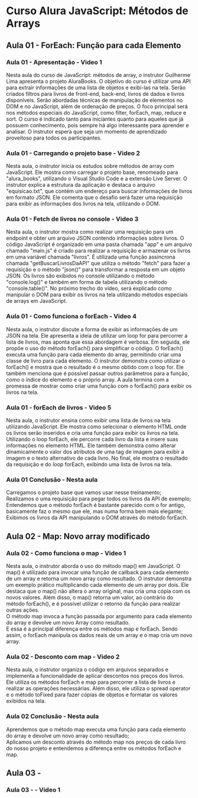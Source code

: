 # Curso Alura JavaScript: Métodos de Arrays

## Aula 01 - ForEach: Função para cada Elemento

### Aula 01 - Apresentação - Video 1

Nesta aula do curso de JavaScript: métodos de array, o instrutor Guilherme Lima apresenta o projeto AluraBooks. O objetivo do curso é utilizar uma API para extrair informações de uma lista de objetos e exibi-las na tela. Serão criados filtros para livros de front-end, back-end, livros de dados e livros disponíveis. Serão abordadas técnicas de manipulação de elementos no DOM e no JavaScript, além de ordenação de preços. O foco principal será nos métodos especiais do JavaScript, como filter, forEach, map, reduce e sort. O curso é indicado tanto para iniciantes quanto para aqueles que já possuem conhecimento, pois sempre há algo interessante para aprender e analisar. O instrutor espera que seja um momento de aprendizado proveitoso para todos os participantes.

### Aula 01 - Carregando o projeto base - Video 2

Nesta aula, o instrutor inicia os estudos sobre métodos de array com JavaScript. Ele mostra como carregar o projeto base, renomeado para "alura_books", utilizando o Visual Studio Code e a extensão Live Server. O instrutor explica a estrutura da aplicação e destaca o arquivo "equisicao.txt", que contém um endereço para buscar informações de livros em formato JSON. Ele comenta que o desafio será fazer uma requisição para exibir as informações dos livros na tela, utilizando o DOM.

### Aula 01 - Fetch de livros no console - Video 3

Nesta aula, o instrutor mostra como realizar uma requisição para um endpoint e obter um arquivo JSON contendo informações sobre livros. O código JavaScript é organizado em uma pasta chamada "app" e um arquivo chamado "main.js" é criado para realizar a requisição e armazenar os livros em uma variável chamada "livros". É utilizada uma função assíncrona chamada "getBuscarLivrosDaAPI" que utiliza o método "fetch" para fazer a requisição e o método "json()" para transformar a resposta em um objeto JSON. Os livros são exibidos no console utilizando o método "console.log()" e também em forma de tabela utilizando o método "console.table()". No próximo trecho do vídeo, será explicado como manipular o DOM para exibir os livros na tela utilizando métodos especiais de arrays em JavaScript.

### Aula 01 - Como funciona o forEach - Video 4

Nesta aula, o instrutor discute a forma de exibir as informações de um JSON na tela. Ele apresenta a ideia de utilizar um loop for para percorrer a lista de livros, mas aponta que essa abordagem é verbosa. Em seguida, ele propõe o uso do método forEach() para simplificar o código. O forEach() executa uma função para cada elemento do array, permitindo criar uma classe de livro para cada elemento. O instrutor demonstra como utilizar o forEach() e mostra que o resultado é o mesmo obtido com o loop for. Ele também menciona que é possível passar outros parâmetros para a função, como o índice do elemento e o próprio array. A aula termina com a promessa de mostrar como criar uma função com o forEach() para exibir os livros na tela.

### Aula 01 - forEach de livros - Video 5

Nesta aula, o instrutor ensina como exibir uma lista de livros na tela utilizando JavaScript. Ele mostra como selecionar o elemento HTML onde os livros serão inseridos e cria uma função para exibir os livros na tela. Utilizando o loop forEach, ele percorre cada livro da lista e insere suas informações no elemento HTML. Ele também demonstra como alterar dinamicamente o valor dos atributos de uma tag de imagem para exibir a imagem e o texto alternativo de cada livro. No final, ele mostra o resultado da requisição e do loop forEach, exibindo uma lista de livros na tela.

### Aula 01 Conclusão - Nesta aula

Carregamos o projeto base que vamos usar nesse treinamento;  
Realizamos o uma requisição para pegar todos os livros da API de exemplo;  
Entendemos que o método forEach é bastante parecido com o for antigo, basicamente faz o mesmo que ele, mas numa forma bem mais elegante;  
Exibimos os livros da API manipulando o DOM através do método forEach.

## Aula 02 - Map: Novo array modificado

### Aula 02 - Como funciona o map - Video 1

Nesta aula, o instrutor aborda o uso do método map() em JavaScript. O map() é utilizado para invocar uma função de callback para cada elemento de um array e retorna um novo array como resultado. O instrutor demonstra um exemplo prático multiplicando cada elemento de um array por dois. Ele destaca que o map() não altera o array original, mas cria uma cópia com os novos valores. Além disso, o map() retorna um valor, ao contrário do método forEach(), e é possível utilizar o retorno da função para realizar outras ações.  
O método map invoca a função passada por argumento para cada elemento do array e devolve um novo Array como resultado.  
E essa é a principal diferença entre os métodos map e forEach. Sendo assim, o forEach manipula os dados reais de um array e o map cria um novo array.

### Aula 02 - Desconto com map - Video 2

Nesta aula, o instrutor organiza o código em arquivos separados e implementa a funcionalidade de aplicar descontos nos preços dos livros. Ele utiliza os métodos forEach e map para percorrer a lista de livros e realizar as operações necessárias. Além disso, ele utiliza o spread operator e o método toFixed para fazer cópias de objetos e formatar os valores exibidos na tela.

### Aula 02 Conclusão - Nesta aula

Aprendemos que o método map executa uma função para cada elemento do array e devolve um novo array como resultado;  
Aplicamos um desconto através do método map nos preços de cada livro do nosso projeto e entendemos a diferença entre os métodos forEach e map.

## Aula 03 - 

### Aula 03 -  - Video 1